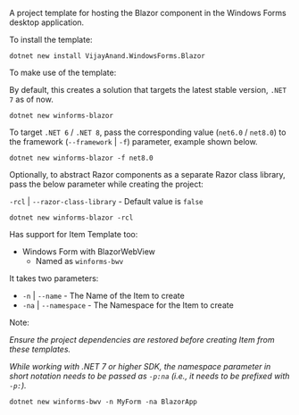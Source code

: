 A project template for hosting the Blazor component in the Windows Forms desktop application.

To install the template:

```shell
dotnet new install VijayAnand.WindowsForms.Blazor
```

To make use of the template:

By default, this creates a solution that targets the latest stable version, `.NET 7` as of now.

```shell
dotnet new winforms-blazor
```

To target `.NET 6` / `.NET 8`, pass the corresponding value (`net6.0` / `net8.0`) to the framework (`--framework` | `-f`) parameter, example shown below.

```shell
dotnet new winforms-blazor -f net8.0
```

Optionally, to abstract Razor components as a separate Razor class library, pass the below parameter while creating the project:

`-rcl` | `--razor-class-library` - Default value is `false`

```shell
dotnet new winforms-blazor -rcl
```

Has support for Item Template too:

* Windows Form with BlazorWebView 
  - Named as `winforms-bwv`

It takes two parameters:

* `-n` | `--name` - The Name of the Item to create
* `-na` | `--namespace` - The Namespace for the Item to create

Note:

*Ensure the project dependencies are restored before creating Item from these templates.*

*While working with .NET 7 or higher SDK, the namespace parameter in short notation needs to be passed as `-p:na` (i.e., it needs to be prefixed with `-p:`).*

```shell
dotnet new winforms-bwv -n MyForm -na BlazorApp
```
